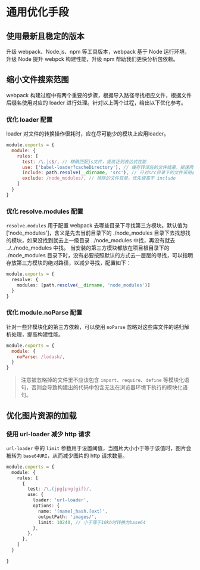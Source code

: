 # 通用优化手段
## 使用最新且稳定的版本
升级 webpack、Node.js、npm 等工具版本，webpack 基于 Node 运行环境，升级 Node 提升 webpck 构建性能，升级 npm 帮助我们更快分析包依赖。
## 缩小文件搜索范围
webpack 构建过程中有两个重要的步骤，根据导入路径寻找相应文件，根据文件后缀名使用对应的 loader 进行处理。针对以上两个过程，给出以下优化参考。
### 优化 loader 配置
loader 对文件的转换操作很耗时，应在尽可能少的模块上应用loader。
```javascript
module.exports = {
  module: {
    rules: [
      test: /\.js$/, // 精确匹配js文件，提高正则表达式性能
      use: ['babel-loader?cacheDirectory'], // 缓存转译后的文件结果，提速两倍以上
      include: path.resolve(__dirname, 'src'), // 只对src目录下的文件采用此 loader 处理
      exclude: /node_modules/, // 排除的文件目录，优先级高于 include
    ]
  }
}
```
### 优化 resolve.modules 配置
`resolve.modules` 用于配置 webpack 去哪些目录下寻找第三方模块。默认值为 ['node_modules']，含义是先去当前目录下的 ./node_modules 目录下去找想找的模块，如果没找到就去上一级目录 ../node_modules 中找，再没有就去 ../../node_modules 中找。
当安装的第三方模块都放在项目根目录下的 ./node_modules 目录下时，没有必要按照默认的方式去一层层的寻找，可以指明存放第三方模块的绝对路径，以减少寻找，配置如下：
```typescript
module.exports = {
  resolve: {
    modules: [path.resolve(__dirname, 'node_modules')]
  }
}
```
### 优化 module.noParse 配置
针对一些非模块化的第三方依赖，可以使用 `noParse` 忽略对这些库文件的递归解析处理，提高构建性能。
```javascript
module.exports = {
  module: {
    noParse: /lodash/,
  }
}
```
> 注意被忽略掉的文件里不应该包含 `import`、`require`、`define` 等模块化语句，否则会导致构建出的代码中包含无法在浏览器环境下执行的模块化语句。
## 优化图片资源的加载
### 使用 url-loader 减少 http 请求
`url-loader` 中的 `limit` 参数用于设置阈值，当图片大小小于等于该值时，图片会被转为 `base64URI`，从而减少图片的 http 请求数量。
```typescript
module.exports = {
  module: {
    rules: [
      {
        test: /\.(jpg|png|gif)/,
        use: {
          loader: 'url-loader',
          options: {
            name: '[name]_hash.[ext]',
            outputPath: 'images/',
            limit: 10240, // 小于等于10kb时转换为base64
          },
        },
      },
    ]
  }
  
}
```